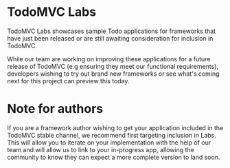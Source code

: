 # TodoMVC Labs

TodoMVC Labs showcases sample Todo applications for frameworks that have just been released or are still awaiting consideration for inclusion in TodoMVC.

While our team are working on improving these applications for a future release of TodoMVC (e.g ensuring they meet our functional requirements), developers wishing to try out brand new frameworks or see what's coming next for this project can preview this today.

# Note for authors

If you are a framework author wishing to get your application included in the TodoMVC stable channel, we recommend first targeting inclusion in Labs. This will allow you to iterate on your implementation with the help of our team and will allow us to link to your in-progress app, allowing the community to know they can expect a more complete version to land soon.